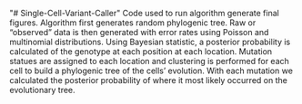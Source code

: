 "# Single-Cell-Variant-Caller" 
Code used to run algorithm generate final figures. 
Algorithm first generates random phylogenic tree. Raw or “observed” data is then generated with error rates using Poisson and multinomial distributions. Using Bayesian statistic, a posterior probability is calculated of the genotype at each position at each location. Mutation statues are assigned to each location and clustering is performed for each cell to build a phylogenic tree of the cells’ evolution. With each mutation we calculated the posterior probability of where it most likely occurred on the evolutionary tree.
